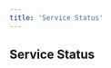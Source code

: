 ```yaml
---
title: 'Service Status'
---
```

<column>
<block>
<hero-title>

## Service Status

</hero-title>
</block>
</column>






<column >

<block>

<service-table></service-table>

</block>

</column>